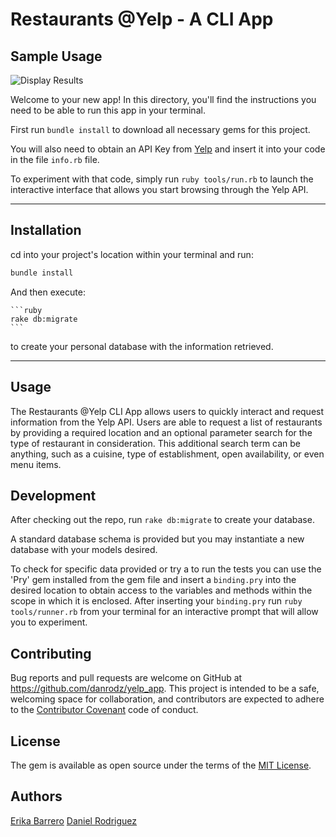 # Restaurants @Yelp - A CLI App

## Sample Usage

![Display Results](https://ibb.co/mzkG1K)

Welcome to your new app! In this directory, you'll find the instructions you need to be able to run this app in your terminal.

First run `bundle install` to download all necessary gems for this project.

You will also need to obtain an API Key from [Yelp](https://www.yelp.com/developers/v3/manage_app) and insert it into your code in the file `info.rb` file.

To experiment with that code, simply run `ruby tools/run.rb` to launch the interactive interface that allows you start browsing through the Yelp API.

---

## Installation

cd into your project's location within your terminal and run:

```ruby
bundle install
```

And then execute:

    ```ruby
    rake db:migrate
    ```

to create your personal database with the information retrieved.

---

## Usage

The Restaurants @Yelp CLI App allows users to quickly interact and request information from the Yelp API. Users are able to request a list of restaurants by providing a required location and an optional parameter search for the type of restaurant in consideration.
This additional search term can be anything, such as a cuisine, type of establishment, open availability, or even menu items.

## Development

After checking out the repo, run `rake db:migrate` to create your database.

A standard database schema is provided but you may instantiate a new database with your models desired.

To check for specific data provided or try a to run the tests you can use the 'Pry' gem installed from the gem file and insert a `binding.pry` into the desired location to obtain access to the variables and methods within the scope in which it is enclosed.
After inserting your `binding.pry` run `ruby tools/runner.rb` from your terminal for an interactive prompt that will allow you to experiment.

## Contributing

Bug reports and pull requests are welcome on GitHub at https://github.com/danrodz/yelp_app. This project is intended to be a safe, welcoming space for collaboration, and contributors are expected to adhere to the [Contributor Covenant](http://contributor-covenant.org) code of conduct.

## License

The gem is available as open source under the terms of the [MIT License](https://opensource.org/licenses/MIT).

## Authors

[Erika Barrero](https://github.com/e-barr)
[Daniel Rodriguez](https://github.com/danrodz)
